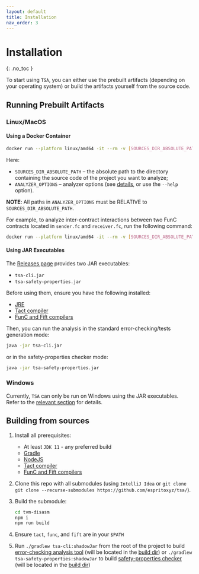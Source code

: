 ```yaml
---
layout: default
title: Installation
nav_order: 3
---
```


# Installation
{: .no_toc }

To start using `TSA`, you can either use the prebuilt artifacts (depending on your operating system) or build the artifacts yourself from the source code.

## Running Prebuilt Artifacts

### Linux/MacOS

#### Using a Docker Container

```bash
docker run --platform linux/amd64 -it --rm -v [SOURCES_DIR_ABSOLUTE_PATH]:/project ghcr.io/espritoxyz/tsa:latest [ANALYZER_OPTIONS]
```

Here:

- `SOURCES_DIR_ABSOLUTE_PATH` – the absolute path to the directory containing the source code of the project you want to analyze;
- `ANALYZER_OPTIONS` – analyzer options (see [details](modes/error-detection-tests-generation-mode), or use the `--help` option).

**NOTE**: All paths in `ANALYZER_OPTIONS` must be RELATIVE to `SOURCES_DIR_ABSOLUTE_PATH`.

For example, to analyze inter-contract interactions between two FunC contracts located in `sender.fc` and `receiver.fc`, run the following command:

```bash
docker run --platform linux/amd64 -it --rm -v [SOURCES_DIR_ABSOLUTE_PATH]:/project ghcr.io/espritoxyz/tsa:latest inter /project/[FIRST_CONTRACT_RELATIVE_PATH] /project/[SECOND_CONTRACT_RELATIVE_PATH] --func-std /project/[PATH_TO_FUNC_STDLIB] --fift-std /project/[PATH_TO_FIFT_STDLIB_DIR]
```

#### Using JAR Executables

The [Releases page](https://github.com/espritoxyz/tsa/releases) provides two JAR executables:

- `tsa-cli.jar`
- `tsa-safety-properties.jar`

Before using them, ensure you have the following installed:

- [JRE](https://www.java.com/en/download/manual.jsp)
- [Tact compiler](https://github.com/tact-lang/tact)
- [FunC and Fift compilers](https://github.com/ton-blockchain/ton/releases/latest)

Then, you can run the analysis in the standard error-checking/tests generation mode:

```bash
java -jar tsa-cli.jar
```

or in the safety-properties checker mode:

```bash
java -jar tsa-safety-properties.jar
```

### Windows

Currently, `TSA` can only be run on Windows using the JAR executables. Refer to the [relevant section](#using-jar-executables) for details.

## Building from sources

1. Install all prerequisites:
   - At least `JDK 11` - any preferred build
   - [Gradle](https://gradle.org/)
   - [NodeJS](https://nodejs.org/en)
   - [Tact compiler](https://github.com/tact-lang/tact)
   - [FunC and Fift compilers](https://github.com/ton-blockchain/ton/releases/latest)
2. Clone this repo with all submodules (using `IntelliJ Idea` or `git clone git clone --recurse-submodules https://github.com/espritoxyz/tsa/`).
3. Build the submodule:

    ```bash
    cd tvm-disasm
    npm i
    npm run build
    ```
4. Ensure `tact`, `func`, and `fift` are in your `$PATH`
5. Run `./gradlew tsa-cli:shadowJar` from the root of the project to build [error-checking analysis tool](modes/error-detection-tests-generation-mode) (will be located in the [build dir](../tsa-cli/build/libs/tsa-cli.jar))
   or `./gradlew tsa-safety-properties:shadowJar` to build [safety-properties checker](modes/safety-properties-mode.md) (will be located in the [build dir](../tsa-safety-properties/build/libs/tsa-safety-properties.jar))
